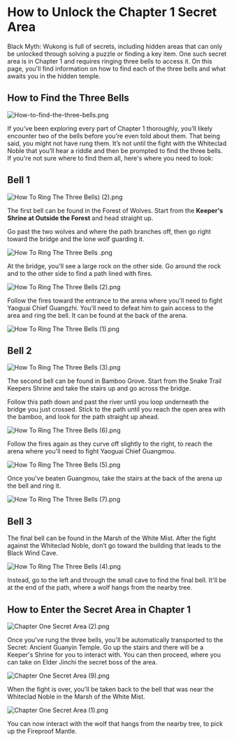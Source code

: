 # How to Unlock the Chapter 1 Secret Area

Black Myth: Wukong is full of secrets, including hidden areas that can only be unlocked through solving a puzzle or finding a key item. One such secret area is in Chapter 1 and requires ringing three bells to access it. On this page, you'll find information on how to find each of the three bells and what awaits you in the hidden temple. 

## How to Find the Three Bells

![How-to-find-the-three-bells.png](https://oyster.ignimgs.com/mediawiki/apis.ign.com/black-myth-wukong/3/36/How-to-find-the-three-bells.png)

If you've been exploring every part of Chapter 1 thoroughly, you’ll likely encounter two of the bells before you’re even told about them. That being said, you might not have rung them. It’s not until the fight with the Whiteclad Noble that you’ll hear a riddle and then be prompted to find the three bells. If you're not sure where to find them all, here's where you need to look: 

## Bell 1

![How To Ring The Three Bells\) \(2\).png](https://oyster.ignimgs.com/mediawiki/apis.ign.com/black-myth-wukong/7/72/How_To_Ring_The_Three_Bells%29_%282%29.png)

The first bell can be found in the Forest of Wolves. Start from the **Keeper's Shrine at Outside the Forest** and head straight up. 

Go past the two wolves and where the path branches off, then go right toward the bridge and the lone wolf guarding it. 

![How To Ring The Three Bells .png](https://oyster.ignimgs.com/mediawiki/apis.ign.com/black-myth-wukong/3/30/How_To_Ring_The_Three_Bells_.png)

At the bridge, you'll see a large rock on the other side. Go around the rock and to the other side to find a path lined with fires. 

![How To Ring The Three Bells \(2\).png](https://oyster.ignimgs.com/mediawiki/apis.ign.com/black-myth-wukong/b/b6/How_To_Ring_The_Three_Bells_%282%29.png)

Follow the fires toward the entrance to the arena where you'll need to fight Yaoguai Chief Guangzhi. You'll need to defeat him to gain access to the area and ring the bell. It can be found at the back of the arena. 

![How To Ring The Three Bells \(1\).png](https://oyster.ignimgs.com/mediawiki/apis.ign.com/black-myth-wukong/5/50/How_To_Ring_The_Three_Bells_%281%29.png)

## Bell 2

![How To Ring The Three Bells \(3\).png](https://oyster.ignimgs.com/mediawiki/apis.ign.com/black-myth-wukong/e/e8/How_To_Ring_The_Three_Bells_%283%29.png)

The second bell can be found in Bamboo Grove. Start from the Snake Trail Keepers Shrine and take the stairs up and go across the bridge. 

Follow this path down and past the river until you loop underneath the bridge you just crossed. Stick to the path until you reach the open area with the bamboo, and look for the path straight up ahead. 

![How To Ring The Three Bells \(6\).png](https://oyster.ignimgs.com/mediawiki/apis.ign.com/black-myth-wukong/2/28/How_To_Ring_The_Three_Bells_%286%29.png)

Follow the fires again as they curve off slightly to the right, to reach the arena where you'll need to fight Yaoguai Chief Guangmou. 

![How To Ring The Three Bells \(5\).png](https://oyster.ignimgs.com/mediawiki/apis.ign.com/black-myth-wukong/0/08/How_To_Ring_The_Three_Bells_%285%29.png)

Once you've beaten Guangmou, take the stairs at the back of the arena up the bell and ring it. 

![How To Ring The Three Bells \(7\).png](https://oyster.ignimgs.com/mediawiki/apis.ign.com/black-myth-wukong/6/67/How_To_Ring_The_Three_Bells_%287%29.png)

## Bell 3

The final bell can be found in the Marsh of the White Mist. After the fight against the Whiteclad Noble, don’t go toward the building that leads to the Black Wind Cave. 

![How To Ring The Three Bells \(4\).png](https://oyster.ignimgs.com/mediawiki/apis.ign.com/black-myth-wukong/4/4a/How_To_Ring_The_Three_Bells_%284%29.png)

Instead, go to the left and through the small cave to find the final bell. It'll be at the end of the path, where a wolf hangs from the nearby tree. 

## How to Enter the Secret Area in Chapter 1

![Chapter One Secret Area \(2\).png](https://oyster.ignimgs.com/mediawiki/apis.ign.com/black-myth-wukong/1/1d/Chapter_One_Secret_Area_%282%29.png)

Once you've rung the three bells, you'll be automatically transported to the Secret: Ancient Guanyin Temple. Go up the stairs and there will be a Keeper's Shrine for you to interact with. You can then proceed, where you can take on Elder Jinchi the secret boss of the area. 

![Chapter One Secret Area \(9\).png](https://oyster.ignimgs.com/mediawiki/apis.ign.com/black-myth-wukong/9/9f/Chapter_One_Secret_Area_%289%29.png)

When the fight is over, you'll be taken back to the bell that was near the Whiteclad Noble in the Marsh of the White Mist. 

![Chapter One Secret Area \(1\).png](https://oyster.ignimgs.com/mediawiki/apis.ign.com/black-myth-wukong/0/00/Chapter_One_Secret_Area_%281%29.png)

You can now interact with the wolf that hangs from the nearby tree, to pick up the Fireproof Mantle.